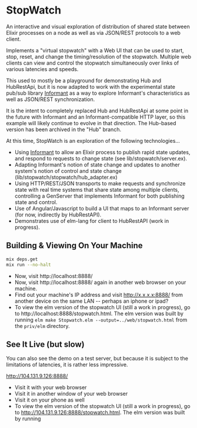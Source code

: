 # StopWatch

An interactive and visual exploration of distribution of shared state between Elixir processes on a node as well as via JSON/REST protocols to a web client.

Implements a "virtual stopwatch" with a Web UI that can be used to start, stop, reset, and change the timing/resolution of the stopwatch.  Multiple web clients can view and control the stopwatch simultaneously over links of various latencies and speeds.

This used to mostly be a playground for demonstrating Hub and HubRestApi, but it is now adapted to work with the experimental state pub/sub library [Informant](https://github.com/ghitchens/informant) as a way to explore Informant's characteristics as well as JSON/REST synchronization.  

It is the intent to completely replaced Hub and HubRestApi at some point in the future with Informant and an Informant-compatible HTTP layer, so this example will likely continue to evolve in that direction.  The Hub-based version has been archived in the "Hub" branch.

At this time, StopWatch is an exploration of the following technologies...

- Using [Informant](https://github.com/ghitchens/informant) to allow an Elixir
  process to publish rapid state updates, and respond to requests to change
  state (see lib/stopwatch/server.ex).
- Adapting Informant's notion of state change and updates to another system's
  notion of control and state change (lib/stopwatch/stopwatch/hub_adapter.ex)
- Using HTTP/REST/JSON transports to make requests and synchronize state with
  real time systems that share state among multiple clients, controlling a
  GenServer that implements Informant for both publishing state and control.
- Use of Angular/Javascript to build a UI that maps to an Informant server
  (for now, indirectly by HubRestAPI).
- Demonstrates use of elm-lang for client to HubRestAPI (work in progress).

## Building & Viewing On Your Machine

```sh
mix deps.get
mix run --no-halt
```

- Now, visit http://localhost:8888/
- Now, visit http://localhost:8888/ again in another web browser on your
  machine.
- Find out your machine's IP address and visit http://x.x.x.x:8888/ from
  another device on the same LAN -- perhaps an iphone or ipad?
- To view the elm version of the stopwatch UI (still a work in progress), go
  to http://localhost:8888/stopwatch.html. The elm version was built by
  running
  `elm make Stopwatch.elm --output=../web/stopwatch.html` from the `priv/elm` directory.

## See It Live (but slow)

  You can also see the demo on a test server, but because it is subject to the limitations of latencies, it is rather less impressive.

  http://104.131.9.126:8888/

  - Visit it with your web browser
  - Visit it in another window of your web browser
  - Visit it on your phone as well
  - To view the elm version of the stopwatch UI (still a work in progress), go
    to http://104.131.9.126:8888/stopwatch.html. The elm version was built by
    running
